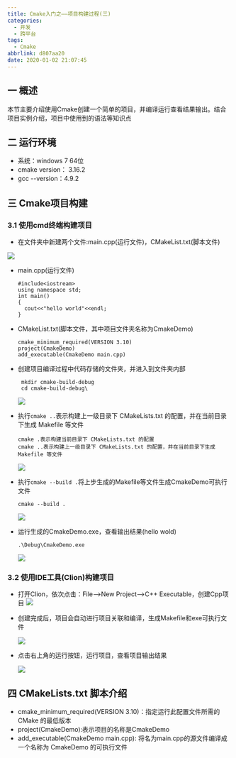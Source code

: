 ```yaml
---
title: Cmake入门之——项目构建过程(三)
categories:
  - 开发
  - 跨平台
tags:
  - Cmake
abbrlink: d807aa20
date: 2020-01-02 21:07:45
---
```

## 一 概述

本节主要介绍使用Cmake创建一个简单的项目，并编译运行查看结果输出。结合项目实例介绍，项目中使用到的语法等知识点  

<!--more-->

## 二 运行环境

* 系统：windows 7 64位
* cmake version： 3.16.2
* gcc --version：4.9.2

## 三 Cmake项目构建

### 3.1 使用cmd终端构建项目

* 在文件夹中新建两个文件:main.cpp(运行文件)，CMakeList.txt(脚本文件)

![][1]

* main.cpp(运行文件)

  ```
  #include<iostream>
  using namespace std;
  int main()
  {
  	cout<<"hello world"<<endl;
  }
  ```

* CMakeList.txt(脚本文件，其中项目文件夹名称为CmakeDemo)

  ```
  cmake_minimum_required(VERSION 3.10)
  project(CmakeDemo)
  add_executable(CmakeDemo main.cpp)
  ```

* 创建项目编译过程中代码存储的文件夹，并进入到文件夹内部

  ```
   mkdir cmake-build-debug
   cd cmake-build-debug\
  ```

  ![][2]

* 执行`cmake ..`表示构建上一级目录下 CMakeLists.txt 的配置，并在当前目录下生成 Makefile 等文件

  ```
  cmake .表示构建当前目录下 CMakeLists.txt 的配置
  cmake ..表示构建上一级目录下 CMakeLists.txt 的配置，并在当前目录下生成 Makefile 等文件
  ```

  ![][3]

* 执行`cmake --build .`将上步生成的Makefile等文件生成CmakeDemo可执行文件

  ```
  cmake --build .
  ```

  ![][4]

* 运行生成的CmakeDemo.exe，查看输出结果(hello wold)

  ```
  .\Debug\CmakeDemo.exe
  ```

  ![][5]

### 3.2 使用IDE工具(Clion)构建项目

* 打开Clion，依次点击：File—>New Project—>C++ Executable，创建Cpp项目
![][6]

* 创建完成后，项目会自动进行项目关联和编译，生成Makefile和exe可执行文件

  ![][7]

* 点击右上角的运行按钮，运行项目，查看项目输出结果

  ![][8]

## 四 CMakeLists.txt 脚本介绍

* cmake_minimum_required(VERSION 3.10)：指定运行此配置文件所需的 CMake 的最低版本
* project(CmakeDemo):表示项目的名称是CmakeDemo
* add_executable(CmakeDemo main.cpp): 将名为main.cpp的源文件编译成一个名称为 CmakeDemo 的可执行文件




[1]:https://cdn.jsdelivr.net/gh/pgzxc/CDN/blog-image//cmake-cmd-create-two-file.png
[2]:https://cdn.jsdelivr.net/gh/pgzxc/CDN/blog-image//cmake-cmd-mkdir-build-folder.png
[3]:https://cdn.jsdelivr.net/gh/pgzxc/CDN/blog-image//cmake-cmd-pre-build.png
[4]:https://cdn.jsdelivr.net/gh/pgzxc/CDN/blog-image//cmake-cmd-build-file.png
[5]:https://cdn.jsdelivr.net/gh/pgzxc/CDN/blog-image//cmake-cmd-debug-run-effect.png
[6]:https://cdn.jsdelivr.net/gh/pgzxc/CDN/blog-image//cmake-clion-create-project.png
[7]:https://cdn.jsdelivr.net/gh/pgzxc/CDN/blog-image//cmake-clion-auto-build.png
[8]:https://cdn.jsdelivr.net/gh/pgzxc/CDN/blog-image//cmake-clion-run-result.png

